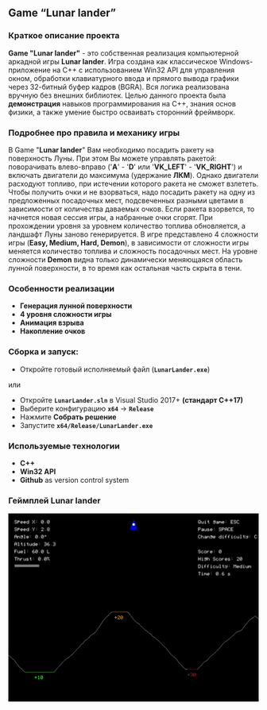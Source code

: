 ## Game “**Lunar lander**”

### Краткое описание проекта

  **Game "Lunar lander"** - это собственная реализация компьютерной аркадной игры **Lunar lander**. Игра создана как классическое Windows-приложение на C++ с использованием Win32 API для управления окном, обработки клавиатурного ввода и прямого вывода графики через 32-битный буфер кадров (BGRA). Вся логика реализована вручную без внешних библиотек. Целью данного проекта была **демонстрация** навыков программирования на C++, знания основ физики, а также умение быстро осваивать сторонний фреймворк.

### Подробнее про правила и механику игры

  В Game "**Lunar lander**" Вам необходимо посадить ракету на поверхность Луны. При этом Вы можете управлять ракетой: поворачивать влево-вправо ('**A**' - '**D**' или '**VK_LEFT**' - '**VK_RIGHT**') и включать двигатели до максимума (удержание **ЛКМ**). Однако двигатели расходуют топливо, при истечении которого ракета не сможет взлететь. Чтобы получить очки и не взорваться, надо посадить ракету на одну из предложенных посадочных мест, подсвеченных разными цветами в зависимости от количества даваемых очков. Если ракета взорвется, то начнется новая сессия игры, а набранные очки сгорят. При прохождении уровня за уровнем количество топлива обновляется, а ландшафт Луны заново генерируется. В игре представлено 4 сложности игры (**Easy, Medium, Hard, Demon**), в зависимости от сложности игры меняется количество топлива и сложность посадочных мест. На уровне сложности **Demon** видна только динамически меняющаяся область лунной поверхности, в то время как остальная часть скрыта в тени.

### Особенности реализации

- **Генерация лунной поверхности**
- **4 уровня сложности игры**
- **Анимация взрыва**
- **Накопление очков**

### Сборка и запуск:

- Откройте готовый исполняемый файл (**`LunarLander.exe`**)

или

- Откройте **`LunarLander.sln`** в Visual Studio 2017+ **(стандарт C++17)**
- Выберите конфигурацию **`x64`** → **`Release`**
- Нажмите **Собрать решение**
- Запустите **`x64/Release/LunarLander.exe`**

### Используемые технологии

- **C++**
- **Win32 API**
- **Github** as version control system

### Геймплей Lunar lander

![Геймплей игры Gobblet](https://github.com/Stepazavr/Game_Lunar_lander/blob/main/lunar_lander.gif?raw=true)
